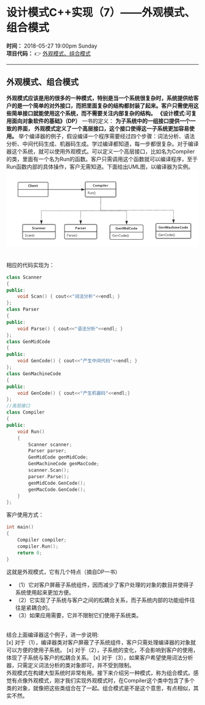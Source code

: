 设计模式C++实现（7）——外观模式、组合模式
===================
**时间：**  2018-05-27 19:00pm Sunday <br />
**项目代码：**  :point_right: [外观模式、组合模式](https://github.com/tycao/DesignPattern/tree/master/code/外观模式_组合模式/DP7_1)<br />
******
外观模式、组合模式
------------
**外观模式应该是用的很多的一种模式，特别是当一个系统很复杂时，系统提供给客户的是一个简单的对外接口，而把里面复杂的结构都封装了起来。客户只需使用这些简单接口就能使用这个系统，而不需要关注内部复杂的结构。** 
**《设计模式:可复用面向对象软件的基础》（DP）** 一书的定义： **为子系统中的一组接口提供一个一致的界面， 外观模式定义了一个高层接口，这个接口使得这一子系统更加容易使用。**
举个编译器的例子，假设编译一个程序需要经过四个步骤：词法分析、语法分析、中间代码生成、机器码生成。学过编译都知道，每一步都很复杂。对于编译器这个系统，就可以使用外观模式。可以定义一个高层接口，比如名为Compiler的类，里面有一个名为Run的函数。客户只需调用这个函数就可以编译程序，至于Run函数内部的具体操作，客户无需知道。下面给出UML图，以编译器为实例。<br />
!["DP7_1"](https://github.com/tycao/DesignPattern/blob/master/src/DP7_1.png "DP7_1")<br /><br /><br />
相应的代码实现为：<br />
```cpp
class Scanner  
{  
public:  
    void Scan() { cout<<"词法分析"<<endl; }  
};  
class Parser  
{  
public:  
    void Parse() { cout<<"语法分析"<<endl; }  
};  
class GenMidCode  
{  
public:  
    void GenCode() { cout<<"产生中间代码"<<endl; }  
};  
class GenMachineCode  
{  
public:  
    void GenCode() { cout<<"产生机器码"<<endl;}  
};  
//高层接口  
class Compiler  
{  
public:  
    void Run()   
    {  
        Scanner scanner;  
        Parser parser;  
        GenMidCode genMidCode;  
        GenMachineCode genMacCode;  
        scanner.Scan();  
        parser.Parse();  
        genMidCode.GenCode();  
        genMacCode.GenCode();  
    }  
};
```

客户使用方式：<br />
```cpp
int main()  
{  
    Compiler compiler;  
    compiler.Run();  
    return 0;  
}
```
这就是外观模式，它有几个特点（摘自DP一书）
* （1）它对客户屏蔽子系统组件，因而减少了客户处理的对象的数目并使得子系统使用起来更加方便。
* （2）它实现了子系统与客户之间的松耦合关系，而子系统内部的功能组件往往是紧耦合的。
* （3）如果应用需要，它并不限制它们使用子系统类。
<br />
结合上面编译器这个例子，进一步说明: <br />
 [x] 对于（1），编译器类对客户屏蔽了子系统组件，客户只需处理编译器的对象就可以方便的使用子系统。
 [x] 对于（2），子系统的变化，不会影响到客户的使用，体现了子系统与客户的松耦合关系。
 [x] 对于（3），如果客户希望使用词法分析器，只需定义词法分析的类对象即可，并不受到限制。
<br />
外观模式在构建大型系统时非常有用。接下来介绍另一种模式，称为组合模式。感觉有点像外观模式，刚才我们实现外观模式时，在Compiler这个类中包含了多个类的对象，就像把这些类组合在了一起。组合模式是不是这个意思，有点相似，其实不然。<br />





